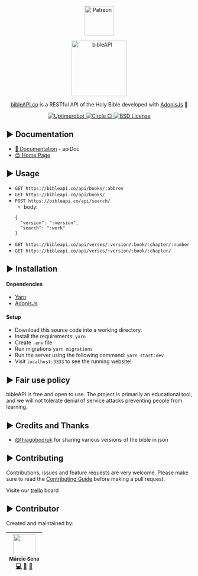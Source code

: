 <p align="center">
  <a href="https://www.patreon.com/join/bibleapi" target="_blank">
    <img src="https://cdn-std.dprcdn.net/files/acc_649651/plrSCT" height="80" alt="Patreon">
  </a>
</p>
<p align="center">
  <img src="https://bibleapi.co/theme/images/brand.png" alt="bibleAPI" width="150">
</p>
<p align="center">
  <a href="https://bibleapi.co">bibleAPI.co</a> is a RESTful API of the Holy Bible  developed with <a href="https://adonisjs.com/">AdonisJs</a> 🚀
</p>

<p align="center">
  <a href="https://stats.uptimerobot.com/5PXmCNLM" title="Uptimerobot">
    <img src="https://img.shields.io/uptimerobot/ratio/m778918918-3e92c097147760ee39d02d36.svg" alt="Uptimerobot">
  </a>
  <a href="https://stats.uptimerobot.com/5PXmCNLM" title="Circle CI">
    <img src="https://circleci.com/gh/ofallante/bibleapi.svg?style=shield&circle-token=d5991d37b216f8da35b279de6789085300b5c75e" alt="Circle Ci"/>
  </a>
  <a href="https://github.com/ofallante/bibleapi/blob/dev/LICENSE" title="license">
    <img src="https://badgen.net/badge/license/BSD/blue" alt="BSD License">
  </a>
</p>

## ► Documentation

- [📘 Documentation](https://doc.bibleapi.co) - apiDoc
- [😍 Home Page](https://bibleapi.co)

## ► Usage

- `GET https://bibleapi.co/api/books/:abbrev`
- `GET https://bibleapi.co/api/books/`
- `POST https://bibleapi.co/api/search/`
  - body:
  ```
  {
    "version": ":version",
    "search": ":work"
  }
  ```
- `GET https://bibleapi.co/api/verses/:version/:book/:chapter/:number`
- `GET https://bibleapi.co/api/verses/:version/:book/:chapter/`

## ► Installation

#### Dependencies

- [Yarn](https://adonisjs.com/)
- [AdonisJs](https://adonisjs.com/)

#### Setup

- Download this source code into a working directory.
- Install the requirements: `yarn`
- Create `.env` file
- Run migrations `yarn migrations`
- Run the server using the following command: `yarn start:dev`
- Visit `localhost:3333` to see the running website!

## ► Fair use policy

bibleAPI is free and open to use. The project is primarily an educational tool, and we will not tolerate denial of service attacks preventing people from learning.

## ► Credits and Thanks

- [@thiagobodruk](https://github.com/thiagobodruk/) for sharing various versions of the bible in json

## ► Contributing

Contributions, issues and feature requests are very welcome.
Please make sure to read the [Contributing Guide](/CONTRIBUTING.md) before making a pull request.

Visite our [trello](https://trello.com/b/VPGRzM36/biblieapi) board

## ► Contributor

Created and maintained by:

<!-- prettier-ignore -->
| [<img src="https://avatars0.githubusercontent.com/u/3450717?s=460&v=4" width="60px;"/><br /><sub><b>Márcio Sena</b></sub>](https://github.com/ofallante)<br />[💻](https://github.com/ofallante/bibleapi/commits?author=ofallante "Code") [📖](https://github.com/ofallante/bibleapi/commits?author=ofallante "Documentation") [🐛](https://github.com/ofallante/bibleapi/issues?q=author%3Aofallante "Bug reports")
| :---: |
